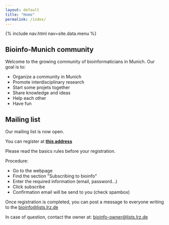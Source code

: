 ```yaml
---
layout: default
title: "Home"
permalink: /index/
---
```


{% include nav.html nav=site.data.menu %}

## Bioinfo-Munich community ##

Welcome to the growing community of bioinformaticians in Munich. Our goal is to:
* Organize a community in Munich
* Promote interdisciplinary research
* Start some projets together
* Share knowledge and ideas
* Help each other
* Have fun


## Mailing list ##
Our mailing list is now open.

You can register at **[this address](https://lists.lrz.de/mailman/listinfo/bioinfo)**

Please read the basics rules before your registration.

Procedure:
* Go to the webpage
* Find the section "Subscribing to bioinfo"
* Enter the required information (email, password...)
* Click subscribe
* Confirmation email will be send to you (check spambox)

Once registration is completed, you can post a message to everyone writing to the <bioinfo@lists.lrz.de>

In case of question, contact the owner at: <bioinfo-owner@lists.lrz.de>

